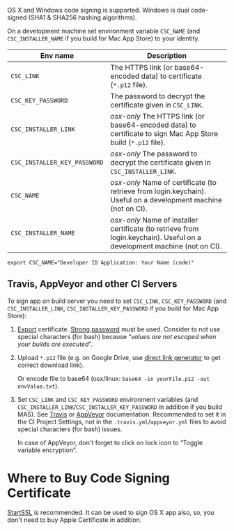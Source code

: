 OS X and Windows code signing is supported. Windows is dual code-signed (SHA1 & SHA256 hashing algorithms).

On a development machine set environment variable `CSC_NAME` (and `CSC_INSTALLER_NAME` if you build for Mac App Store) to your identity.

| Env name       |  Description
| -------------- | -----------
| `CSC_LINK`                   | The HTTPS link (or base64-encoded data) to certificate (`*.p12` file).
| `CSC_KEY_PASSWORD`           | The password to decrypt the certificate given in `CSC_LINK`.
| `CSC_INSTALLER_LINK`         | *osx-only* The HTTPS link (or base64-encoded data) to certificate to sign Mac App Store build (`*.p12` file).
| `CSC_INSTALLER_KEY_PASSWORD` | *osx-only* The password to decrypt the certificate given in `CSC_INSTALLER_LINK`.
| `CSC_NAME`                   | *osx-only* Name of certificate (to retrieve from login.keychain). Useful on a development machine (not on CI).
| `CSC_INSTALLER_NAME`         | *osx-only* Name of installer certificate (to retrieve from login.keychain). Useful on a development machine (not on CI).

```
export CSC_NAME="Developer ID Application: Your Name (code)"
```

## Travis, AppVeyor and other CI Servers
To sign app on build server you need to set `CSC_LINK`, `CSC_KEY_PASSWORD` (and `CSC_INSTALLER_LINK`, `CSC_INSTALLER_KEY_PASSWORD` if you build for Mac App Store):

1. [Export](https://developer.apple.com/library/ios/documentation/IDEs/Conceptual/AppDistributionGuide/MaintainingCertificates/MaintainingCertificates.html#//apple_ref/doc/uid/TP40012582-CH31-SW7) certificate.
 [Strong password](http://security.stackexchange.com/a/54773) must be used. Consider to not use special characters (for bash) because “*values are not escaped when your builds are executed*”.
2. Upload `*.p12` file (e.g. on Google Drive, use [direct link generator](http://www.syncwithtech.org/p/direct-download-link-generator.html) to get correct download link).

   Or encode file to base64 (osx/linux: `base64 -in yourFile.p12 -out envValue.txt`).
3. Set `CSC_LINK` and `CSC_KEY_PASSWORD` environment variables (and `CSC_INSTALLER_LINK`/`CSC_INSTALLER_KEY_PASSWORD` in addition if you build MAS). See [Travis](https://docs.travis-ci.com/user/environment-variables/#Defining-Variables-in-Repository-Settings) or [AppVeyor](https://www.appveyor.com/docs/build-configuration#environment-variables) documentation.
   Recommended to set it in the CI Project Settings, not in the `.travis.yml`/`appveyor.yml` files to avoid special characters (for bash) issues.

   In case of AppVeyor, don't forget to click on lock icon to “Toggle variable encryption”.

# Where to Buy Code Signing Certificate
[StartSSL](https://startssl.com/Support?v=34) is recommended.
It can be used to sign OS X app also, so, you don't need to buy Apple Certificate in addition.